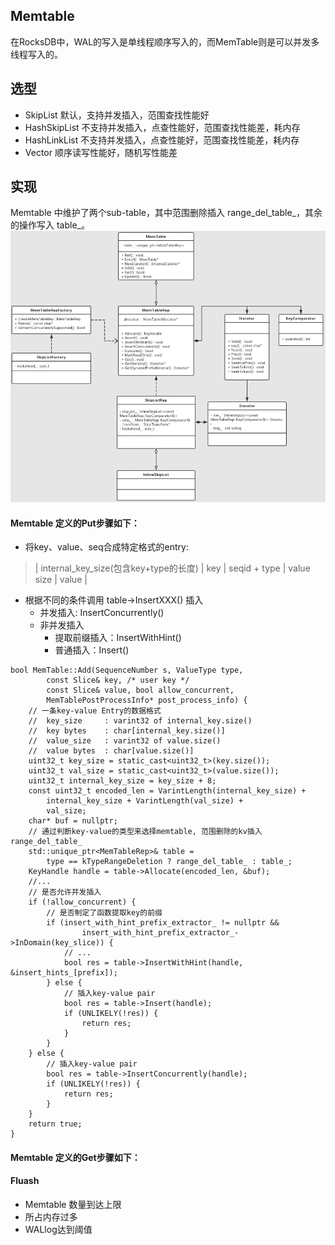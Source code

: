 ## Memtable
在RocksDB中，WAL的写入是单线程顺序写入的，而MemTable则是可以并发多线程写入的。

## 选型
- SkipList
默认，支持并发插入，范围查找性能好
- HashSkipList
不支持并发插入，点查性能好，范围查找性能差，耗内存
- HashLinkList
不支持并发插入，点查性能好，范围查找性能差，耗内存
- Vector
顺序读写性能好，随机写性能差

## 实现
Memtable 中维护了两个sub-table，其中范围删除插入 range_del_table_，其余的操作写入 table_。
<img src="images/memtable-classes.png" width="960px" />

#### Memtable 定义的Put步骤如下：
 - 将key、value、seq合成特定格式的entry: 
 > | internal_key_size(包含key+type的长度) | key | seqid + type | value size | value |
 - 根据不同的条件调用 table->InsertXXX() 插入
   - 并发插入: InsertConcurrently()
   - 非并发插入
     - 提取前缀插入：InsertWithHint()
     - 普通插入：Insert()
```
bool MemTable::Add(SequenceNumber s, ValueType type,
        const Slice& key, /* user key */
        const Slice& value, bool allow_concurrent,
        MemTablePostProcessInfo* post_process_info) {
    // 一条key-value Entry的数据格式
    //  key_size     : varint32 of internal_key.size()
    //  key bytes    : char[internal_key.size()]
    //  value_size   : varint32 of value.size()
    //  value bytes  : char[value.size()]
    uint32_t key_size = static_cast<uint32_t>(key.size());
    uint32_t val_size = static_cast<uint32_t>(value.size());
    uint32_t internal_key_size = key_size + 8;
    const uint32_t encoded_len = VarintLength(internal_key_size) +
        internal_key_size + VarintLength(val_size) +
        val_size;
    char* buf = nullptr;
    // 通过判断key-value的类型来选择memtable, 范围删除的kv插入range_del_table_
    std::unique_ptr<MemTableRep>& table =
        type == kTypeRangeDeletion ? range_del_table_ : table_;
    KeyHandle handle = table->Allocate(encoded_len, &buf);
    //...
    // 是否允许并发插入
    if (!allow_concurrent) {
        // 是否制定了函数提取key的前缀
        if (insert_with_hint_prefix_extractor_ != nullptr &&
                insert_with_hint_prefix_extractor_->InDomain(key_slice)) {
            // ...
            bool res = table->InsertWithHint(handle, &insert_hints_[prefix]);
        } else {
            // 插入key-value pair
            bool res = table->Insert(handle);
            if (UNLIKELY(!res)) {
                return res;
            }
        }
    } else {
        // 插入key-value pair
        bool res = table->InsertConcurrently(handle);
        if (UNLIKELY(!res)) {
            return res;
        }
    }
    return true;
}
```
#### Memtable 定义的Get步骤如下：

#### Fluash
- Memtable 数量到达上限
- 所占内存过多
- WALlog达到阈值

